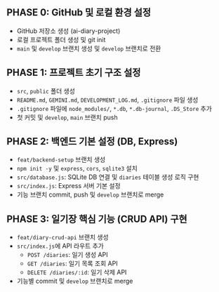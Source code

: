 ## PHASE 0: GitHub 및 로컬 환경 설정

*   GitHub 저장소 생성 (ai-diary-project)
*   로컬 프로젝트 폴더 생성 및 git init
*   `main` 및 `develop` 브랜치 생성 및 `develop` 브랜치로 전환

## PHASE 1: 프로젝트 초기 구조 설정

*   `src`, `public` 폴더 생성
*   `README.md`, `GEMINI.md`, `DEVELOPMENT_LOG.md`, `.gitignore` 파일 생성
*   `.gitignore` 파일에 `node_modules/`, `*.db`, `*.db-journal`, `.DS_Store` 추가
*   첫 커밋 및 `develop`, `main` 브랜치 push

## PHASE 2: 백엔드 기본 설정 (DB, Express)

*   `feat/backend-setup` 브랜치 생성
*   `npm init -y` 및 `express`, `cors`, `sqlite3` 설치
*   `src/database.js`: SQLite DB 연결 및 `diaries` 테이블 생성 로직 구현
*   `src/index.js`: Express 서버 기본 설정
*   기능 브랜치 commit, push 및 `develop` 브랜치로 merge

## PHASE 3: 일기장 핵심 기능 (CRUD API) 구현

*   `feat/diary-crud-api` 브랜치 생성
*   `src/index.js`에 API 라우트 추가
    *   `POST /diaries`: 일기 생성 API
    *   `GET /diaries`: 일기 목록 조회 API
    *   `DELETE /diaries/:id`: 일기 삭제 API
*   기능별 commit 및 `develop` 브랜치로 merge
